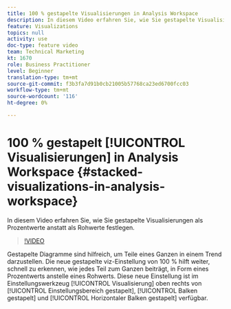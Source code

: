 ```yaml
---
title: 100 % gestapelte Visualisierungen in Analysis Workspace
description: In diesem Video erfahren Sie, wie Sie gestapelte Visualisierungen als Prozentwerte anstatt als Rohwerte festlegen.
feature: Visualizations
topics: null
activity: use
doc-type: feature video
team: Technical Marketing
kt: 1670
role: Business Practitioner
level: Beginner
translation-type: tm+mt
source-git-commit: f3b3fa7d91b0cb21005b57768ca23ed6700fcc03
workflow-type: tm+mt
source-wordcount: '116'
ht-degree: 0%

---
```



# 100 % gestapelt [!UICONTROL Visualisierungen] in Analysis Workspace {#stacked-visualizations-in-analysis-workspace}

In diesem Video erfahren Sie, wie Sie gestapelte Visualisierungen als Prozentwerte anstatt als Rohwerte festlegen.

>[!VIDEO](https://video.tv.adobe.com/v/23131/?quality=12)

Gestapelte Diagramme sind hilfreich, um Teile eines Ganzen in einem Trend darzustellen. Die neue gestapelte viz-Einstellung von 100 % hilft weiter, schnell zu erkennen, wie jedes Teil zum Ganzen beiträgt, in Form eines Prozentwerts anstelle eines Rohwerts. Diese neue Einstellung ist im Einstellungswerkzeug [!UICONTROL Visualisierung] oben rechts von [!UICONTROL Einstellungsbereich gestapelt], [!UICONTROL Balken gestapelt] und [!UICONTROL Horizontaler Balken gestapelt] verfügbar.
